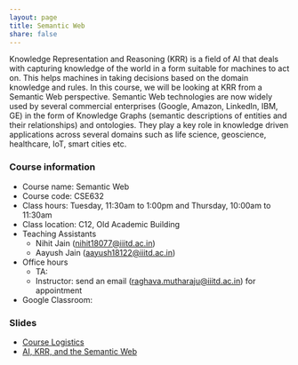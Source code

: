```yaml
---
layout: page
title: Semantic Web
share: false
---
```


Knowledge Representation and Reasoning (KRR) is a field of AI that deals with capturing knowledge of the world in a form suitable for machines to act on. This helps machines in taking decisions based on the domain knowledge and rules. In this course, we will be looking at KRR from a Semantic Web perspective. Semantic Web technologies are now widely used by several commercial enterprises (Google, Amazon, LinkedIn, IBM, GE) in the form of Knowledge Graphs (semantic descriptions of entities and their relationships) and ontologies. They play a key role in knowledge driven applications across several domains such as life science, geoscience, healthcare, IoT, smart cities etc.    


### Course information   

  * Course name: Semantic Web
  * Course code: CSE632
  * Class hours: Tuesday, 11:30am to 1:00pm and Thursday, 10:00am to 11:30am        
  * Class location: C12, Old Academic Building   
  * Teaching Assistants 
     * Nihit Jain (nihit18077@iiitd.ac.in)    
	 * Aayush Jain (aayush18122@iiitd.ac.in)    
  * Office hours 
     * TA:    
	 * Instructor: send an email (raghava.mutharaju@iiitd.ac.in) for appointment   
  * Google Classroom:         
  

### Slides

  * <a href="course-logistics.html" target="_blank">Course Logistics</a>        
  * <a href="ai-krr-semweb.html" target="_blank">AI, KRR, and the Semantic Web</a>   
       
